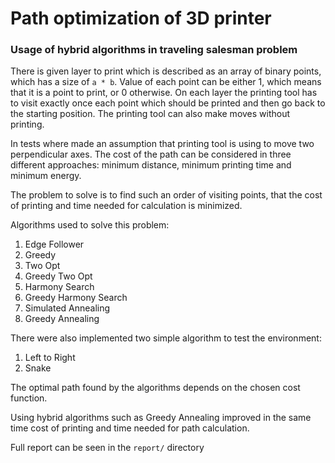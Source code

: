 # Path optimization of 3D printer
### Usage of hybrid algorithms in traveling salesman problem

There is given layer to print which is described as an array of binary points, which  has a size of `a * b`. Value of each point can be either 1, which means that it is a point to print, or 0 otherwise. On each layer the printing tool has to visit exactly once each point which should be printed and then go back to the starting position. The printing tool can also make moves without printing.

In tests where made an assumption that printing tool is using to move two perpendicular axes. The cost of the path can be considered in three different approaches: minimum distance, minimum printing time and minimum energy.

The problem to solve is to find such an order of visiting points, that the cost of printing and time needed for calculation is minimized.

Algorithms used to solve this problem:

1. Edge Follower
2. Greedy
3. Two Opt
4. Greedy Two Opt
5. Harmony Search
6. Greedy Harmony Search
7. Simulated Annealing
8. Greedy Annealing

There were also implemented two simple algorithm to test the environment:

1. Left to Right
2. Snake

The optimal path found by the algorithms depends on the chosen cost function.

Using hybrid algorithms such as Greedy Annealing improved in the same time cost of printing and time needed for path calculation.

Full report can be seen in the `report/` directory

